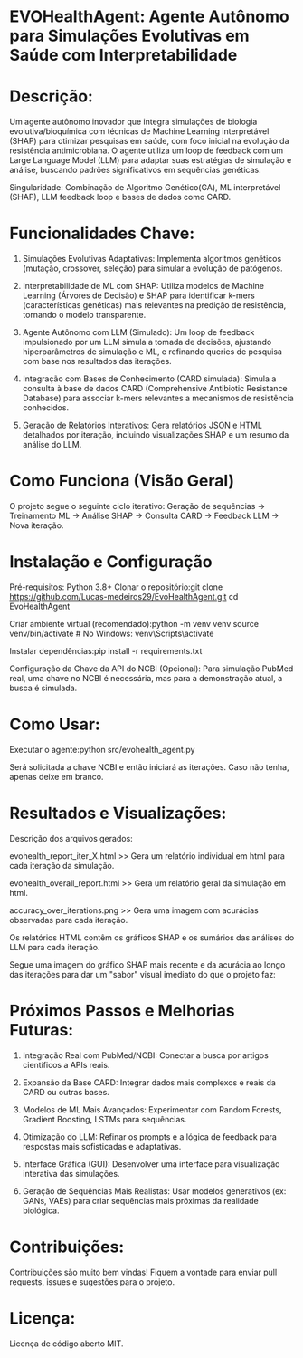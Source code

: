 # EVOHealthAgent: Agente Autônomo para Simulações Evolutivas em Saúde com Interpretabilidade

# Descrição:

Um agente autônomo inovador que integra simulações de biologia evolutiva/bioquímica com técnicas de Machine Learning interpretável (SHAP) para otimizar pesquisas em saúde, com foco inicial na evolução da resistência antimicrobiana. O agente utiliza um loop de feedback com um Large Language Model (LLM) para adaptar suas estratégias de simulação e análise, buscando padrões significativos em sequências genéticas.

Singularidade: Combinação de Algoritmo Genético(GA), ML interpretável (SHAP), LLM feedback loop e bases de dados como CARD.

# Funcionalidades Chave:

1. Simulações Evolutivas Adaptativas: Implementa algoritmos genéticos (mutação, crossover, seleção) para simular a evolução de patógenos.

2. Interpretabilidade de ML com SHAP: Utiliza modelos de Machine Learning (Árvores de Decisão) e SHAP para identificar k-mers (características genéticas) mais relevantes na predição de resistência, tornando o modelo transparente.

3. Agente Autônomo com LLM (Simulado): Um loop de feedback impulsionado por um LLM simula a tomada de decisões, ajustando hiperparâmetros de simulação e ML, e refinando queries de pesquisa com base nos resultados das iterações.

4. Integração com Bases de Conhecimento (CARD simulada): Simula a consulta à base de dados CARD (Comprehensive Antibiotic Resistance Database) para associar k-mers relevantes a mecanismos de resistência conhecidos.

5. Geração de Relatórios Interativos: Gera relatórios JSON e HTML detalhados por iteração, incluindo visualizações SHAP e um resumo da análise do LLM.

# Como Funciona (Visão Geral)

O projeto segue o seguinte ciclo iterativo: Geração de sequências -> Treinamento ML -> Análise SHAP -> Consulta CARD -> Feedback LLM -> Nova iteração.

# Instalação e Configuração

Pré-requisitos: Python 3.8+
Clonar o repositório:git clone https://github.com/Lucas-medeiros29/EvoHealthAgent.git
cd EvoHealthAgent

Criar ambiente virtual (recomendado):python -m venv venv
source venv/bin/activate  # No Windows: venv\Scripts\activate

Instalar dependências:pip install -r requirements.txt

Configuração da Chave da API do NCBI (Opcional):
Para simulação PubMed real, uma chave no NCBI é necessária, mas para a demonstração atual, a busca é simulada.


# Como Usar:

Executar o agente:python src/evohealth_agent.py

Será solicitada a chave NCBI e então iniciará as iterações. Caso não tenha, apenas deixe em branco.

# Resultados e Visualizações:

Descrição dos arquivos gerados:

evohealth_report_iter_X.html >> Gera um relatório individual em html para cada iteração da simulação.

evohealth_overall_report.html >> Gera um relatório geral da simulação em html.

accuracy_over_iterations.png >> Gera uma imagem com acurácias observadas para cada iteração.


Os relatórios HTML contêm os gráficos SHAP e os sumários das análises do LLM para cada iteração.

Segue uma imagem do gráfico SHAP mais recente e da acurácia ao longo das iterações para dar um "sabor" visual imediato do que o projeto faz:


# Próximos Passos e Melhorias Futuras:

1. Integração Real com PubMed/NCBI: Conectar a busca por artigos científicos a APIs reais.

2. Expansão da Base CARD: Integrar dados mais complexos e reais da CARD ou outras bases.
   
3. Modelos de ML Mais Avançados: Experimentar com Random Forests, Gradient Boosting, LSTMs para sequências.

4. Otimização do LLM: Refinar os prompts e a lógica de feedback para respostas mais sofisticadas e adaptativas.
   
5. Interface Gráfica (GUI): Desenvolver uma interface para visualização interativa das simulações.

6. Geração de Sequências Mais Realistas: Usar modelos generativos (ex: GANs, VAEs) para criar sequências mais próximas da realidade biológica.

# Contribuições:

Contribuições são muito bem vindas! Fiquem a vontade para enviar pull requests, issues e sugestões para o projeto.

# Licença:

Licença de código aberto MIT.
